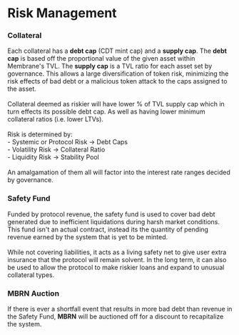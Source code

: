 # Risk Management

### Collateral

Each collateral has a **debt cap** (CDT mint cap) and a **supply cap**. The **debt cap** is based off the proportional value of the given asset within Membrane's TVL. The **supply cap** is a TVL ratio for each asset set by governance. This allows a large diversification of token risk, minimizing the risk effects of bad debt or a malicious token attack to the caps assigned to the asset. \
\
Collateral deemed as riskier will have lower % of TVL supply cap which in turn effects its possible debt cap. As well as having lower minimum collateral ratios (i.e. lower LTVs).\
\
Risk is determined by:\
\- Systemic or Protocol Risk -> Debt Caps\
\- Volatility Risk -> Collateral Ratio\
\- Liquidity Risk -> Stability Pool\
\
An amalgamation of them all will factor into the interest rate ranges decided by governance.

### Safety Fund

Funded by protocol revenue, the safety fund is used to cover bad debt generated due to inefficient liquidations during harsh market conditions. This fund isn't an actual contract, instead its the quantity of pending revenue earned by the system that is yet to be minted.\
\
While not covering liabilities, it acts as a living safety net to give user extra insurance that the protocol will remain solvent. In the long term, it can also be used to allow the protocol to make riskier loans and expand to unusual collateral types.

### MBRN Auction

If there is ever a shortfall event that results in more bad debt than revenue in the Safety Fund, **MBRN** will be auctioned off for a discount to recapitalize the system.
